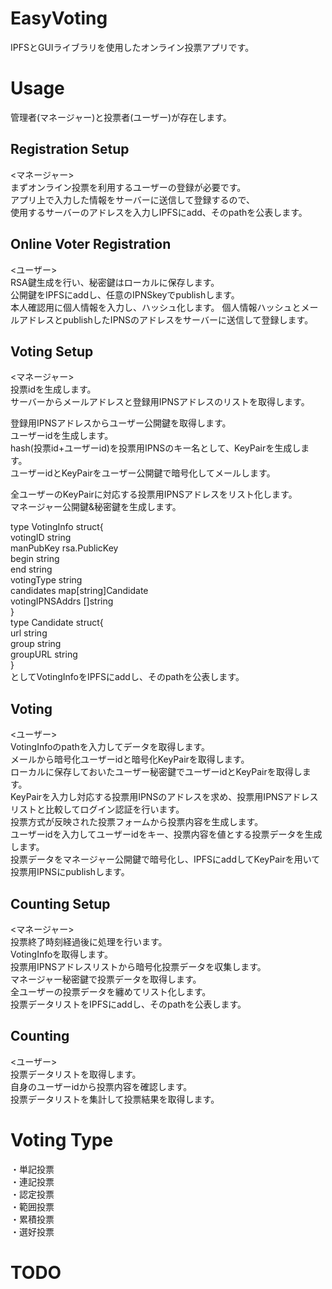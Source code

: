# EasyVoting
IPFSとGUIライブラリを使用したオンライン投票アプリです。  


# Usage
管理者(マネージャー)と投票者(ユーザー)が存在します。
## Registration Setup
<マネージャー>  
まずオンライン投票を利用するユーザーの登録が必要です。  
アプリ上で入力した情報をサーバーに送信して登録するので、  
使用するサーバーのアドレスを入力しIPFSにadd、そのpathを公表します。  

## Online Voter Registration
<ユーザー>  
RSA鍵生成を行い、秘密鍵はローカルに保存します。  
公開鍵をIPFSにaddし、任意のIPNSkeyでpublishします。  
本人確認用に個人情報を入力し、ハッシュ化します。
個人情報ハッシュとメールアドレスとpublishしたIPNSのアドレスをサーバーに送信して登録します。  

## Voting Setup
<マネージャー>  
投票idを生成します。  
サーバーからメールアドレスと登録用IPNSアドレスのリストを取得します。  

登録用IPNSアドレスからユーザー公開鍵を取得します。  
ユーザーidを生成します。  
hash(投票id+ユーザーid)を投票用IPNSのキー名として、KeyPairを生成します。    
ユーザーidとKeyPairをユーザー公開鍵で暗号化してメールします。  

全ユーザーのKeyPairに対応する投票用IPNSアドレスをリスト化します。  
マネージャー公開鍵&秘密鍵を生成します。  

type VotingInfo struct{  
votingID string   
manPubKey rsa.PublicKey  
begin string  
end string  
votingType string  
candidates map[string]Candidate  
votingIPNSAddrs []string  
}  
type Candidate struct{  
url string  
group string  
groupURL string  
}  
としてVotingInfoをIPFSにaddし、そのpathを公表します。  

## Voting
<ユーザー>  
VotingInfoのpathを入力してデータを取得します。  
メールから暗号化ユーザーidと暗号化KeyPairを取得します。  
ローカルに保存しておいたユーザー秘密鍵でユーザーidとKeyPairを取得します。  
KeyPairを入力し対応する投票用IPNSのアドレスを求め、投票用IPNSアドレスリストと比較してログイン認証を行います。  
投票方式が反映された投票フォームから投票内容を生成します。  
ユーザーidを入力してユーザーidをキー、投票内容を値とする投票データを生成します。  
投票データをマネージャー公開鍵で暗号化し、IPFSにaddしてKeyPairを用いて投票用IPNSにpublishします。  

## Counting Setup
<マネージャー>  
投票終了時刻経過後に処理を行います。  
VotingInfoを取得します。  
投票用IPNSアドレスリストから暗号化投票データを収集します。  
マネージャー秘密鍵で投票データを取得します。  
全ユーザーの投票データを纏めてリスト化します。  
投票データリストをIPFSにaddし、そのpathを公表します。  
   
## Counting
<ユーザー>  
投票データリストを取得します。  
自身のユーザーidから投票内容を確認します。  
投票データリストを集計して投票結果を取得します。  

# Voting Type
・単記投票  
・連記投票  
・認定投票  
・範囲投票  
・累積投票  
・選好投票  


# TODO


